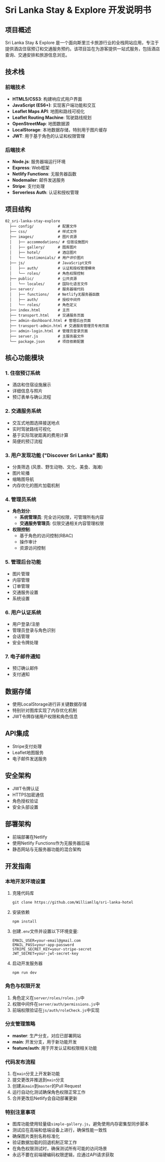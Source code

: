 # Sri Lanka Stay & Explore 开发说明书

## 项目概述

Sri Lanka Stay & Explore 是一个面向斯里兰卡旅游行业的全栈网站应用，专注于提供酒店住宿预订和交通服务预约。该项目旨在为游客提供一站式服务，包括酒店查询、交通安排和旅游信息浏览。

## 技术栈

### 前端技术
- **HTML5/CSS3**: 构建响应式用户界面
- **JavaScript (ES6+)**: 实现客户端功能和交互
- **Leaflet Maps API**: 地图和路线可视化
- **Leaflet Routing Machine**: 驾驶路线规划
- **OpenStreetMap**: 地图数据源
- **LocalStorage**: 本地数据存储，特别用于图片缓存
- **JWT**: 用于基于角色的认证和权限管理

### 后端技术
- **Node.js**: 服务器端运行环境
- **Express**: Web框架
- **Netlify Functions**: 无服务器函数
- **Nodemailer**: 邮件发送服务
- **Stripe**: 支付处理
- **Serverless Auth**: 认证和授权管理

## 项目结构

```
02_sri-lanka-stay-explore
  ├── config/           # 配置文件
  ├── css/              # 样式文件
  ├── images/           # 图片资源
  │   ├── accommodations/ # 住宿设施图片
  │   ├── gallery/      # 图库图片
  │   ├── hotel/        # 酒店图片
  │   └── testimonials/ # 用户评价图片
  ├── js/               # JavaScript文件
  │   ├── auth/         # 认证和授权管理模块
  │   └── roles/        # 角色权限控制
  ├── public/           # 公共资源
  │   └── locales/      # 国际化语言文件
  ├── server/           # 服务器端代码
  │   ├── functions/    # Netlify无服务器函数
  │   ├── auth/         # 授权中间件
  │   └── roles/        # 角色定义
  ├── index.html        # 主页
  ├── transport.html    # 交通服务页面
  ├── admin-dashboard.html # 管理后台页面
  ├── transport-admin.html # 交通服务管理员专用页面
  ├── admin-login.html  # 管理员登录页面
  ├── server.js         # 主服务器文件
  └── package.json      # 项目依赖配置
```

## 核心功能模块

### 1. 住宿预订系统
- 酒店和住宿设施展示
- 详细信息与照片
- 预订表单与确认流程

### 2. 交通服务系统
- 交互式地图选择接送地点
- 实时驾驶路线可视化
- 基于实际驾驶距离的费用计算
- 简便的预订流程

### 3. 用户发现功能 ("Discover Sri Lanka" 图库)
- 分类筛选 (风景、野生动物、文化、美食、海滩)
- 图片轮播
- 缩略图导航
- 内存优化的图片加载机制

### 4. 管理员系统
- **角色划分**:
  - **系统管理员**: 完全访问权限，可管理所有内容
  - **交通服务管理员**: 仅限交通相关内容管理权限
- **权限控制**:
  - 基于角色的访问控制(RBAC)
  - 操作审计
  - 资源访问控制

### 5. 管理后台功能
- 图片管理
- 内容管理
- 订单管理
- 交通服务设置
- 系统设置

### 6. 用户认证系统
- 用户登录/注册
- 管理员登录与角色识别
- 会话管理
- 安全令牌处理

### 7. 电子邮件通知
- 预订确认邮件
- 支付通知

## 数据存储
- 使用LocalStorage进行非关键数据存储
- 特别针对图库实现了内存优化机制
- JWT令牌存储用户权限和角色信息

## API集成
- Stripe支付处理
- Leaflet地图服务
- 电子邮件发送服务

## 安全架构
- JWT令牌认证
- HTTPS加密通信
- 角色授权验证
- 安全头部设置

## 部署架构
- 前端部署在Netlify
- 使用Netlify Functions作为无服务器后端
- 静态网站与无服务器功能的混合架构

## 开发指南

### 本地开发环境设置
1. 克隆代码库
   ```
   git clone https://github.com/Williamllq/sri-lanka-hotel
   ```

2. 安装依赖
   ```
   npm install
   ```

3. 创建`.env`文件并设置以下环境变量:
   ```
   EMAIL_USER=your-email@gmail.com
   EMAIL_PASS=your-app-password
   STRIPE_SECRET_KEY=your-stripe-secret
   JWT_SECRET=your-jwt-secret-key
   ```

4. 启动开发服务器
   ```
   npm run dev
   ```

### 角色与权限开发
1. 角色定义在`server/roles/roles.js`中
2. 权限中间件在`server/auth/permissions.js`中
3. 前端权限验证在`js/auth/roleCheck.js`中实现

### 分支管理策略
- **master**: 生产分支，对应已部署网站
- **main**: 开发分支，用于新功能开发
- **feature/auth**: 用于开发认证和权限相关功能

### 代码发布流程
1. 在`main`分支上开发新功能
2. 提交更改并推送到`main`分支
3. 创建从`main`到`master`的Pull Request
4. 运行自动化测试确保角色权限正常工作
5. 合并更改后Netlify会自动部署更新

### 特别注意事项
- 图库功能使用轻量级`simple-gallery.js`，避免使用内存密集型同步脚本
- 测试应在高端和低端设备上进行，确保性能一致性
- 确保图片类别名称标准化
- 验证数据加载的回退机制正常工作
- 在角色权限测试时，确保测试所有可能的访问场景
- 永远不要在前端硬编码权限逻辑，应通过API请求获取